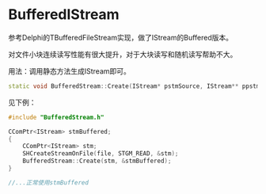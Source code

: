 # BufferedIStream

参考Delphi的TBufferedFileStream实现，做了IStream的Buffered版本。

对文件小块连续读写性能有很大提升，对于大块读写和随机读写帮助不大。

用法：调用静态方法生成IStream即可。

```c++
static void BufferedStream::Create(IStream* pstmSource, IStream** ppstmBuffered, ULONG bufferSize=32*1024);
```

见下例：

```c++
#include "BufferedStream.h"

CComPtr<IStream> stmBuffered;
{
	CComPtr<IStream> stm;
	SHCreateStreamOnFile(file, STGM_READ, &stm);
	BufferedStream::Create(stm, &stmBuffered);
}

//...正常使用stmBuffered 
```

